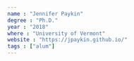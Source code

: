 ```yaml
---
name : "Jennifer Paykin"
degree : "Ph.D."
year : "2018"
where : "University of Vermont"
website : "https://jpaykin.github.io/"
tags : ["alum"]
---
```


